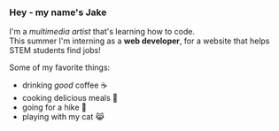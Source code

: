 ### Hey - my name's Jake  

I'm a *multimedia artist* that's learning how to code.  
This summer I'm interning as a **web developer**, for a website that helps STEM students find jobs!

Some of my favorite things:
- drinking *good* coffee ☕
- cooking delicious meals 🍝
- going for a hike 🥾
- playing with my cat 😹
